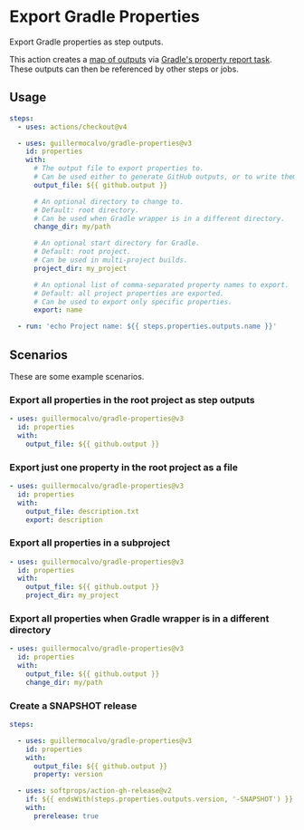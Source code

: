 # Export Gradle Properties

Export Gradle properties as step outputs.

This action creates a [map of outputs](https://docs.github.com/en/actions/using-jobs/defining-outputs-for-jobs) via
[Gradle's property report task](https://docs.gradle.org/current/dsl/org.gradle.api.tasks.diagnostics.PropertyReportTask.html).
These outputs can then be referenced by other steps or jobs.


## Usage

```yml
steps:
  - uses: actions/checkout@v4

  - uses: guillermocalvo/gradle-properties@v3
    id: properties
    with:
      # The output file to export properties to.
      # Can be used either to generate GitHub outputs, or to write them to a file.
      output_file: ${{ github.output }}

      # An optional directory to change to.
      # Default: root directory.
      # Can be used when Gradle wrapper is in a different directory.
      change_dir: my/path

      # An optional start directory for Gradle.
      # Default: root project.
      # Can be used in multi-project builds.
      project_dir: my_project

      # An optional list of comma-separated property names to export.
      # Default: all project properties are exported.
      # Can be used to export only specific properties.
      export: name

  - run: 'echo Project name: ${{ steps.properties.outputs.name }}'
```


## Scenarios

These are some example scenarios.


### Export all properties in the root project as step outputs

```yml
- uses: guillermocalvo/gradle-properties@v3
  id: properties
  with:
    output_file: ${{ github.output }}
```


### Export just one property in the root project as a file

```yml
- uses: guillermocalvo/gradle-properties@v3
  id: properties
  with:
    output_file: description.txt
    export: description
```


### Export all properties in a subproject

```yml
- uses: guillermocalvo/gradle-properties@v3
  id: properties
  with:
    output_file: ${{ github.output }}
    project_dir: my_project
```


### Export all properties when Gradle wrapper is in a different directory

```yml
- uses: guillermocalvo/gradle-properties@v3
  id: properties
  with:
    output_file: ${{ github.output }}
    change_dir: my/path
```


### Create a SNAPSHOT release

```yml
steps:

  - uses: guillermocalvo/gradle-properties@v3
    id: properties
    with:
      output_file: ${{ github.output }}
      property: version

  - uses: softprops/action-gh-release@v2
    if: ${{ endsWith(steps.properties.outputs.version, '-SNAPSHOT') }}
    with:
      prerelease: true
```
